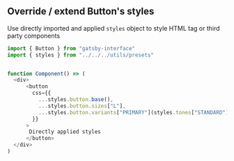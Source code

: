 ## Override / extend Button's styles

Use directly imported and applied `styles` object to style HTML tag or third party components

```javascript
import { Button } from "gatsby-interface"
import { styles } from "../../../utils/presets"


function Component() => (
  <div>
      <button
        css={{
          ...styles.button.base(),
          ...styles.button.sizes["L"],
          ...styles.button.variants["PRIMARY"](styles.tones["STANDARD"]),
        }}
      >
       Directly applied styles
      </button>
  </div>
)
```
